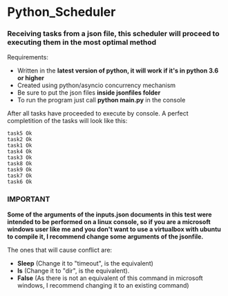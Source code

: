 # Python_Scheduler

### Receiving tasks from a json file, this scheduler will proceed to executing them in the most optimal method

Requirements:

- Written in the **latest version of python, it will work if it's in python 3.6 or higher**
- Created using python/asyncio concurrency mechanism
- Be sure to put the json files **inside jsonfiles folder**
- To run the program just call **python main.py** in the console

After all tasks have proceeded to execute by console.
A perfect completition of the tasks will look like this:

```
task5 Ok
task2 Ok
task1 Ok
task4 Ok
task3 Ok
task8 Ok
task9 Ok
task7 Ok
task6 Ok
```
### IMPORTANT

**Some of the arguments of the inputs.json documents in this test were intended to be performed on a linux console, so if you are a microsoft windows user like me and you don't want to use a virtualbox with ubuntu to compile it, I recommend change some arguments of the jsonfile.**

The ones that will cause conflict are:

- **Sleep** (Change it to "timeout", is the equivalent)
- **ls** (Change it to "dir", is the equivalent).
- **False** (As there is not an equivalent of this command in microsoft windows, I recommend changing it to an existing command)


